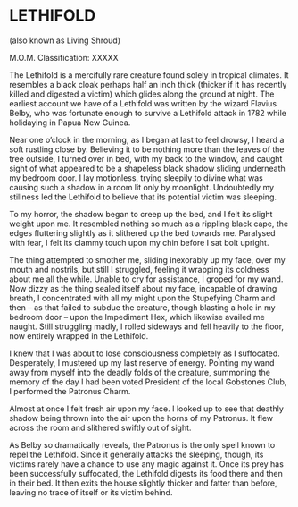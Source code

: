 # LETHIFOLD  
(also known as Living Shroud)  
  
M.O.M. Classification: XXXXX  
  
The Lethifold is a mercifully rare creature found solely in tropical climates. It resembles a black cloak perhaps half an inch thick (thicker if it has recently killed and digested a victim) which glides along the ground at night. The earliest account we have of a Lethifold was written by the wizard Flavius Belby, who was fortunate enough to survive a Lethifold attack in 1782 while holidaying in Papua New Guinea.  
  
Near one o’clock in the morning, as I began at last to feel drowsy, I heard a soft rustling close by. Believing it to be nothing more than the leaves of the tree outside, I turned over in bed, with my back to the window, and caught sight of what appeared to be a shapeless black shadow sliding underneath my bedroom door. I lay motionless, trying sleepily to divine what was causing such a shadow in a room lit only by moonlight. Undoubtedly my stillness led the Lethifold to believe that its potential victim was sleeping.  
  
To my horror, the shadow began to creep up the bed, and I felt its slight weight upon me. It resembled nothing so much as a rippling black cape, the edges fluttering slightly as it slithered up the bed towards me. Paralysed with fear, I felt its clammy touch upon my chin before I sat bolt upright.  
  
The thing attempted to smother me, sliding inexorably up my face, over my mouth and nostrils, but still I struggled, feeling it wrapping its coldness about me all the while. Unable to cry for assistance, I groped for my wand. Now dizzy as the thing sealed itself about my face, incapable of drawing breath, I concentrated with all my might upon the Stupefying Charm and then – as that failed to subdue the creature, though blasting a hole in my bedroom door – upon the Impediment Hex, which likewise availed me naught. Still struggling madly, I rolled sideways and fell heavily to the floor, now entirely wrapped in the Lethifold.  
  
I knew that I was about to lose consciousness completely as I suffocated. Desperately, I mustered up my last reserve of energy. Pointing my wand away from myself into the deadly folds of the creature, summoning the memory of the day I had been voted President of the local Gobstones Club, I performed the Patronus Charm.  
  
Almost at once I felt fresh air upon my face. I looked up to see that deathly shadow being thrown into the air upon the horns of my Patronus. It flew across the room and slithered swiftly out of sight.  
  
As Belby so dramatically reveals, the Patronus is the only spell known to repel the Lethifold. Since it generally attacks the sleeping, though, its victims rarely have a chance to use any magic against it. Once its prey has been successfully suffocated, the Lethifold digests its food there and then in their bed. It then exits the house slightly thicker and fatter than before, leaving no trace of itself or its victim behind.  
  
